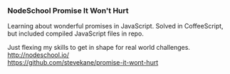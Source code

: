 ### NodeSchool Promise It Won't Hurt

Learning about wonderful promises in JavaScript. Solved in CoffeeScript, but included compiled JavaScript files in repo.

Just flexing my skills to get in shape for real world challenges.<br>
http://nodeschool.io/<br>
https://github.com/stevekane/promise-it-wont-hurt

